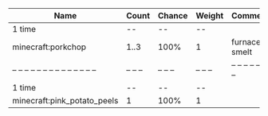 | Name                        | Count | Chance | Weight | Comment       |
| --------------------------- | ----- | ------ | ------ | ------------- |
| 1 time                      |    -- |     -- |     -- |               |
| minecraft:porkchop          |  1..3 |   100% |      1 | furnace smelt |
| – – – – – – – – – – – – – – | – – – | – – –  | – – –  | – – – – – – – |
| 1 time                      |    -- |     -- |     -- |               |
| minecraft:pink_potato_peels |     1 |   100% |      1 |               |